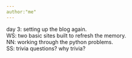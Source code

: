 ```yaml
---
author:"me"
---
```


day 3:
setting up the blog again.  
WS: two basic sites built to refresh the memory.  
NN: working through the python problems.  
SS: trivia questions? why trivia?  
